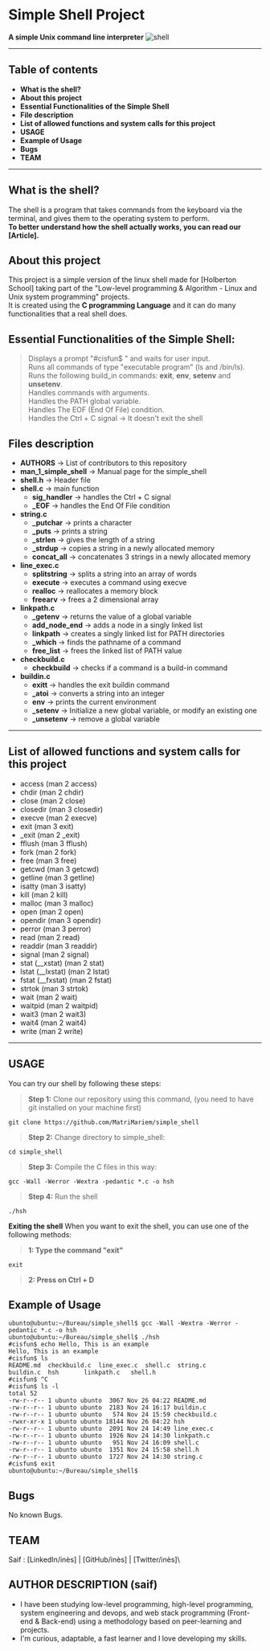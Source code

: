 # Simple Shell Project

**A simple Unix command line interpreter**
![shell](/shell.png)

---
## Table of contents

- **What is the shell?**
- **About this project**
- **Essential Functionalities of the Simple Shell**
- **File description**
- **List of allowed functions and system calls for this project**
- **USAGE**
- **Example of Usage**
- **Bugs**
- **TEAM**

---

## What is the shell?

The shell is a program that takes commands from the keyboard via the terminal, and gives them to the operating system to perform.\
**To better understand how the shell actually works, you can read our [Article].**

## About this project

This project is a simple version of the linux shell made for [Holberton School] taking part of the "Low-level programming & Algorithm - Linux and Unix system programming" projects.\
It is created using the **C programming Language** and it can do many functionalities that a real shell does.

## Essential Functionalities of the Simple Shell:

> Displays a prompt "#cisfun$ " and waits for user input.\
> Runs all commands of type "executable program" (ls and /bin/ls).\
> Runs the following build_in commands: **exit**, **env**, **setenv** and **unsetenv**.\
> Handles commands with arguments.\
> Handles the PATH global variable.\
> Handles The EOF (End Of File) condition.\
> Handles the Ctrl + C signal -> It doesn't exit the shell

## Files description

- **AUTHORS** -> List of contributors to this repository
- **man_1_simple_shell** -> Manual page for the simple_shell
- **shell.h** -> Header file
- **shell.c** -> main function
  - **sig_handler** -> handles the Ctrl + C signal
  - **\_EOF** -> handles the End Of File condition
- **string.c**
  - **\_putchar** -> prints a character
  - **\_puts** -> prints a string
  - **\_strlen** -> gives the length of a string
  - **\_strdup** -> copies a string in a newly allocated memory
  - **concat_all** -> concatenates 3 strings in a newly allocated memory
- **line_exec.c**
  - **splitstring** -> splits a string into an array of words
  - **execute** -> executes a command using execve
  - **realloc** -> reallocates a memory block
  - **freearv** -> frees a 2 dimensional array
- **linkpath.c**
  - **\_getenv** -> returns the value of a global variable
  - **add_node_end** -> adds a node in a singly linked list
  - **linkpath** -> creates a singly linked list for PATH directories
  - **\_which** -> finds the pathname of a command
  - **free_list** -> frees the linked list of PATH value
- **checkbuild.c**
  - **checkbuild** -> checks if a command is a build-in command
- **buildin.c**
  - **exitt** -> handles the exit buildin command
  - **\_atoi** -> converts a string into an integer
  - **env** -> prints the current environment
  - **\_setenv** -> Initialize a new global variable, or modify an existing one
  - **\_unsetenv** -> remove a global variable

---

## List of allowed functions and system calls for this project

- access (man 2 access)
- chdir (man 2 chdir)
- close (man 2 close)
- closedir (man 3 closedir)
- execve (man 2 execve)
- exit (man 3 exit)
- \_exit (man 2 \_exit)
- fflush (man 3 fflush)
- fork (man 2 fork)
- free (man 3 free)
- getcwd (man 3 getcwd)
- getline (man 3 getline)
- isatty (man 3 isatty)
- kill (man 2 kill)
- malloc (man 3 malloc)
- open (man 2 open)
- opendir (man 3 opendir)
- perror (man 3 perror)
- read (man 2 read)
- readdir (man 3 readdir)
- signal (man 2 signal)
- stat (\_\_xstat) (man 2 stat)
- lstat (\_\_lxstat) (man 2 lstat)
- fstat (\_\_fxstat) (man 2 fstat)
- strtok (man 3 strtok)
- wait (man 2 wait)
- waitpid (man 2 waitpid)
- wait3 (man 2 wait3)
- wait4 (man 2 wait4)
- write (man 2 write)

---

## USAGE

You can try our shell by following these steps:

> **Step 1:** Clone our repository using this command, (you need to have git installed on your machine first)

```
git clone https://github.com/MatriMariem/simple_shell
```

> **Step 2:** Change directory to simple_shell:

```
cd simple_shell
```

> **Step 3:** Compile the C files in this way:

```
gcc -Wall -Werror -Wextra -pedantic *.c -o hsh
```

> **Step 4:** Run the shell

```
./hsh
```

**Exiting the shell**
When you want to exit the shell, you can use one of the following methods:

> **1: Type the command "exit"**

```
exit
```

> **2: Press on Ctrl + D**

## Example of Usage

```
ubunto@ubuntu:~/Bureau/simple_shell$ gcc -Wall -Wextra -Werror -pedantic *.c -o hsh
ubunto@ubuntu:~/Bureau/simple_shell$ ./hsh
#cisfun$ echo Hello, This is an example
Hello, This is an example
#cisfun$ ls
README.md  checkbuild.c  line_exec.c  shell.c  string.c
buildin.c  hsh		 linkpath.c   shell.h
#cisfun$ ^C
#cisfun$ ls -l
total 52
-rw-r--r-- 1 ubunto ubunto  3067 Nov 26 04:22 README.md
-rw-r--r-- 1 ubunto ubunto  2183 Nov 24 16:17 buildin.c
-rw-r--r-- 1 ubunto ubunto   574 Nov 24 15:59 checkbuild.c
-rwxr-xr-x 1 ubunto ubunto 18144 Nov 26 04:22 hsh
-rw-r--r-- 1 ubunto ubunto  2091 Nov 24 14:49 line_exec.c
-rw-r--r-- 1 ubunto ubunto  1926 Nov 24 14:30 linkpath.c
-rw-r--r-- 1 ubunto ubunto   951 Nov 24 16:09 shell.c
-rw-r--r-- 1 ubunto ubunto  1351 Nov 24 15:58 shell.h
-rw-r--r-- 1 ubunto ubunto  1727 Nov 24 14:30 string.c
#cisfun$ exit
ubunto@ubuntu:~/Bureau/simple_shell$
```

## Bugs

No known Bugs.

## TEAM

Saif : [LinkedIn/inès] | [GitHub/inès] | [Twitter/inès]\

## AUTHOR DESCRIPTION (saif)

- I have been studying low-level programming, high-level
  programming, system engineering and devops, and web
  stack programming (Front-end & Back-end) using a
  methodology based on peer-learning and projects.
- I'm curious, adaptable, a fast learner and I love developing
  my skills.
